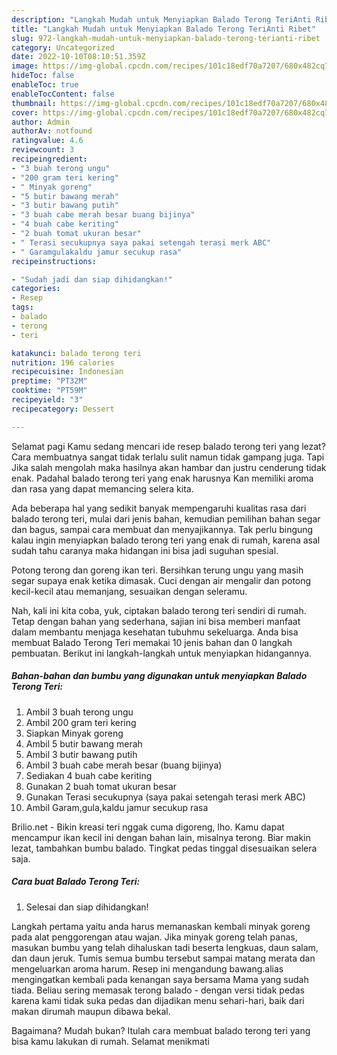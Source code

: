 ```yaml
---
description: "Langkah Mudah untuk Menyiapkan Balado Terong TeriAnti Ribet"
title: "Langkah Mudah untuk Menyiapkan Balado Terong TeriAnti Ribet"
slug: 972-langkah-mudah-untuk-menyiapkan-balado-terong-terianti-ribet
category: Uncategorized
date: 2022-10-10T08:10:51.359Z
image: https://img-global.cpcdn.com/recipes/101c18edf70a7207/680x482cq70/balado-terong-teri-foto-resep-utama.jpg
hideToc: false
enableToc: true
enableTocContent: false
thumbnail: https://img-global.cpcdn.com/recipes/101c18edf70a7207/680x482cq70/balado-terong-teri-foto-resep-utama.jpg
cover: https://img-global.cpcdn.com/recipes/101c18edf70a7207/680x482cq70/balado-terong-teri-foto-resep-utama.jpg
author: Admin
authorAv: notfound
ratingvalue: 4.6
reviewcount: 3
recipeingredient:
- "3 buah terong ungu"
- "200 gram teri kering"
- " Minyak goreng"
- "5 butir bawang merah"
- "3 butir bawang putih"
- "3 buah cabe merah besar buang bijinya"
- "4 buah cabe keriting"
- "2 buah tomat ukuran besar"
- " Terasi secukupnya saya pakai setengah terasi merk ABC"
- " Garamgulakaldu jamur secukup rasa"
recipeinstructions:

- "Sudah jadi dan siap dihidangkan!"
categories:
- Resep
tags:
- balado
- terong
- teri

katakunci: balado terong teri 
nutrition: 196 calories
recipecuisine: Indonesian
preptime: "PT32M"
cooktime: "PT59M"
recipeyield: "3"
recipecategory: Dessert

---
```



Selamat pagi Kamu sedang mencari ide resep balado terong teri yang lezat? Cara membuatnya sangat tidak terlalu sulit namun tidak gampang juga. Tapi Jika salah mengolah maka hasilnya akan hambar dan justru cenderung tidak enak. Padahal balado terong teri yang enak harusnya Kan memiliki aroma dan rasa yang dapat memancing selera kita.


Ada beberapa hal yang sedikit banyak mempengaruhi kualitas rasa dari balado terong teri, mulai dari jenis bahan, kemudian pemilihan bahan segar dan bagus, sampai cara membuat dan menyajikannya. Tak perlu bingung kalau ingin menyiapkan balado terong teri yang enak di rumah, karena asal sudah tahu caranya maka hidangan ini bisa jadi suguhan spesial.

Potong terong dan goreng ikan teri. Bersihkan terung ungu yang masih segar supaya enak ketika dimasak. Cuci dengan air mengalir dan potong kecil-kecil atau memanjang, sesuaikan dengan seleramu.


Nah, kali ini kita coba, yuk, ciptakan balado terong teri sendiri di rumah. Tetap dengan bahan yang sederhana, sajian ini bisa memberi manfaat dalam membantu menjaga kesehatan tubuhmu sekeluarga. Anda bisa membuat Balado Terong Teri memakai 10 jenis bahan dan 0 langkah pembuatan. Berikut ini langkah-langkah untuk menyiapkan hidangannya.

<!--inarticleads1-->

##### Bahan-bahan dan bumbu yang digunakan untuk menyiapkan Balado Terong Teri:

1. Ambil 3 buah terong ungu
1. Ambil 200 gram teri kering
1. Siapkan  Minyak goreng
1. Ambil 5 butir bawang merah
1. Ambil 3 butir bawang putih
1. Ambil 3 buah cabe merah besar (buang bijinya)
1. Sediakan 4 buah cabe keriting
1. Gunakan 2 buah tomat ukuran besar
1. Gunakan  Terasi secukupnya (saya pakai setengah terasi merk ABC)
1. Ambil  Garam,gula,kaldu jamur secukup rasa


Brilio.net - Bikin kreasi teri nggak cuma digoreng, lho. Kamu dapat mencampur ikan kecil ini dengan bahan lain, misalnya terong. Biar makin lezat, tambahkan bumbu balado. Tingkat pedas tinggal disesuaikan selera saja. 

<!--inarticleads2-->

##### Cara buat Balado Terong Teri:


1. Selesai dan siap dihidangkan!

Langkah pertama yaitu anda harus memanaskan kembali minyak goreng pada alat penggorengan atau wajan. Jika minyak goreng telah panas, masukan bumbu yang telah dihaluskan tadi beserta lengkuas, daun salam, dan daun jeruk. Tumis semua bumbu tersebut sampai matang merata dan mengeluarkan aroma harum. Resep ini mengandung bawang.alias mengingatkan kembali pada kenangan saya bersama Mama yang sudah tiada. Beliau sering memasak terong balado - dengan versi tidak pedas karena kami tidak suka pedas dan dijadikan menu sehari-hari, baik dari makan dirumah maupun dibawa bekal. 

Bagaimana? Mudah bukan? Itulah cara membuat balado terong teri yang bisa kamu lakukan di rumah. Selamat menikmati
